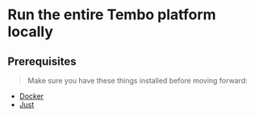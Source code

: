 # Run the entire Tembo platform locally

## Prerequisites

> Make sure you have these things installed before moving forward:

- [Docker](https://docs.docker.com/install/)
- [Just](https://github.com/casey/just)
